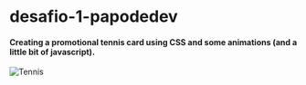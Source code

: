 # desafio-1-papodedev

#### Creating a promotional tennis card using CSS and some animations (and a little bit of javascript).

![Tennis](https://i.imgur.com/9ICYOLX.gif)
